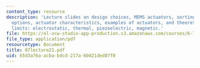 ```yaml
---
content_type: resource
description: 'Lecture slides on design choices, MEMS actuators, sorting through design
  options, actuator characteristics, examples of actuators, and theoretical and practical
  limits: electrostatic, thermal, piezoelectric, magnetic.'
file: https://ol-ocw-studio-app-production.s3.amazonaws.com/courses/6-777j-design-and-fabrication-of-microelectromechanical-devices-spring-2007/65d3a76aacbabdcd217a60421ded87f0_07lecture21.pdf
file_type: application/pdf
resourcetype: Document
title: 07lecture21.pdf
uid: 65d3a76a-acba-bdcd-217a-60421ded87f0
---
```

